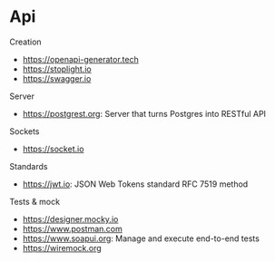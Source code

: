 # Api

Creation
* https://openapi-generator.tech
* https://stoplight.io
* https://swagger.io

Server
* https://postgrest.org: Server that turns Postgres into RESTful API

Sockets
* https://socket.io

Standards
* https://jwt.io: JSON Web Tokens standard RFC 7519 method

Tests & mock
* https://designer.mocky.io
* https://www.postman.com
* https://www.soapui.org: Manage and execute end-to-end tests
* https://wiremock.org
